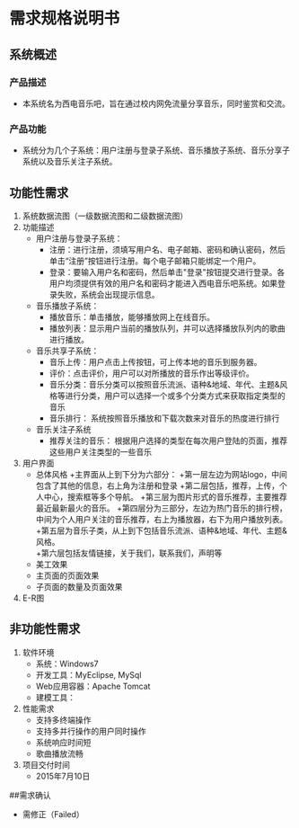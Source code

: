 # 需求规格说明书

## 系统概述
### 产品描述
+ 本系统名为西电音乐吧，旨在通过校内网免流量分享音乐，同时鉴赏和交流。

### 产品功能
+ 系统分为几个子系统：用户注册与登录子系统、音乐播放子系统、音乐分享子系统以及音乐关注子系统。

## 功能性需求
1. 系统数据流图（一级数据流图和二级数据流图）
2. 功能描述
    + 用户注册与登录子系统：
        + 注册：进行注册，须填写用户名、电子邮箱、密码和确认密码，然后单击“注册”按钮进行注册。每个电子邮箱只能绑定一个用户。
        + 登录：要输入用户名和密码，然后单击"登录"按钮提交进行登录。各用户均须提供有效的用户名和密码才能进入西电音乐吧系统。如果登录失败，系统会出现提示信息。
    + 音乐播放子系统：
        + 播放音乐：单击播放，能够播放网上在线音乐。
        + 播放列表：显示用户当前的播放队列，并可以选择播放队列内的歌曲进行播放。
    + 音乐共享子系统：
        + 音乐上传：用户点击上传按钮，可上传本地的音乐到服务器。
        + 评价：点击评价，用户可以对所播放的音乐作出等级评价。
        + 音乐分类：音乐分类可以按照音乐流派、语种&地域、年代、主题&风格等进行分类，用户可以选择一个或多个分类方式来获取指定类型的音乐 
        + 音乐排行： 系统按照音乐播放和下载次数来对音乐的热度进行排行
    + 音乐关注子系统
        + 推荐关注的音乐： 根据用户选择的类型在每次用户登陆的页面，推荐这些用户关注类型的一些音乐
3. 用户界面
    + 总体风格
       +主界面从上到下分为六部分：
          +第一层左边为网站logo，中间包含了其他的信息，右上角为注册和登录
          +第二层包括，推荐，上传，个人中心，搜索框等多个导航。
          +第三层为图片形式的音乐推荐，主要推荐最近最新最火的音乐。
          +第四层分为三部分，左边为热门音乐的排行榜，中间为个人用户关注的音乐推荐，右上为播放器，右下为用户播放列表。           +第五层为音乐子类，从上到下包括音乐流派、语种&地域、年代、主题&风格。          
          +第六层包括友情链接，关于我们，联系我们，声明等
    + 美工效果
    + 主页面的页面效果
    + 子页面的数量及页面效果
4. E-R图

## 非功能性需求
1. 软件环境
    + 系统：Windows7
    + 开发工具：MyEclipse, MySql
    + Web应用容器：Apache Tomcat
    + 建模工具：
2. 性能需求
    + 支持多终端操作
    + 支持多并行操作的用户同时操作
    + 系统响应时间短
    + 歌曲播放流畅
3. 项目交付时间
    + 2015年7月10日

##需求确认
+ 需修正（Failed）
